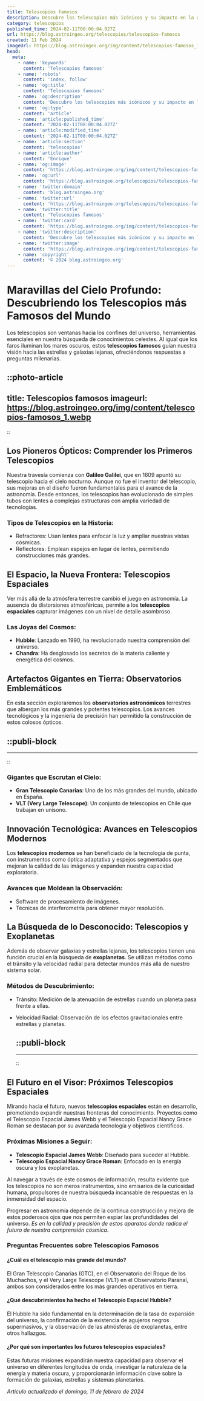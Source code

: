 ```yaml
---
title: Telescopios famosos
description: Descubre los telescopios más icónicos y su impacto en la astronomía. Explora sus historias y avances científicos.
category: telescopios
published_time: 2024-02-11T08:00:04.027Z
url: https://blog.astroingeo.org/telescopios/telescopios-famosos
created: 11 Feb 2024
imageUrl: https://blog.astroingeo.org/img/content/telescopios-famosos_1.webp
head:
  meta:
    - name: 'keywords'
      content: 'Telescopios famosos'
    - name: 'robots'
      content: 'index, follow'
    - name: 'og:title'
      content: 'Telescopios famosos'
    - name: 'og:description'
      content: 'Descubre los telescopios más icónicos y su impacto en la astronomía. Explora sus historias y avances científicos.'
    - name: 'og:type'
      content: 'article'
    - name: 'article:published_time'
      content: '2024-02-11T08:00:04.027Z'
    - name: 'article:modified_time'
      content: '2024-02-11T08:00:04.027Z'
    - name: 'article:section'
      content: 'telescopios'
    - name: 'article:author'
      content: 'Enrique'
    - name: 'og:image'
      content: 'https://blog.astroingeo.org/img/content/telescopios-famosos_1.webp'
    - name: 'og:url'
      content: 'https://blog.astroingeo.org/telescopios/telescopios-famosos'
    - name: 'twitter:domain'
      content: 'blog.astroingeo.org'
    - name: 'twitter:url'
      content: 'https://blog.astroingeo.org/telescopios/telescopios-famosos'
    - name: 'twitter:title'
      content: 'Telescopios famosos'
    - name: 'twitter:card'
      content: 'https://blog.astroingeo.org/img/content/telescopios-famosos_1.webp'
    - name: 'twitter:description'
      content: 'Descubre los telescopios más icónicos y su impacto en la astronomía. Explora sus historias y avances científicos.'
    - name: 'twitter:image'
      content: 'https://blog.astroingeo.org/img/content/telescopios-famosos_1.webp'
    - name: 'copyright'
      content: '© 2024 blog.astroingeo.org'
---
```

# Maravillas del Cielo Profundo: Descubriendo los Telescopios más Famosos del Mundo

Los telescopios son ventanas hacia los confines del universo, herramientas esenciales en nuestra búsqueda de conocimientos celestes. Al igual que los faros iluminan los mares oscuros, estos **telescopios famosos** guían nuestra visión hacia las estrellas y galaxias lejanas, ofreciéndonos respuestas a preguntas milenarias.


::photo-article
---
title: Telescopios famosos
imageurl: https://blog.astroingeo.org/img/content/telescopios-famosos_1.webp
---
::


## Los Pioneros Ópticos: Comprender los Primeros Telescopios
Nuestra travesía comienza con **Galileo Galilei**, que en 1609 apuntó su telescopio hacia el cielo nocturno. Aunque no fue el inventor del telescopio, sus mejoras en el diseño fueron fundamentales para el avance de la astronomía. Desde entonces, los telescopios han evolucionado de simples tubos con lentes a complejas estructuras con amplia variedad de tecnologías.

### Tipos de Telescopios en la Historia:
- Refractores: Usan lentes para enfocar la luz y ampliar nuestras vistas cósmicas.
- Reflectores: Emplean espejos en lugar de lentes, permitiendo construcciones más grandes.

## El Espacio, la Nueva Frontera: Telescopios Espaciales 
Ver más allá de la atmósfera terrestre cambió el juego en astronomía. La ausencia de distorsiones atmosféricas, permite a los **telescopios espaciales** capturar imágenes con un nivel de detalle asombroso.

### Las Joyas del Cosmos:
- **Hubble**: Lanzado en 1990, ha revolucionado nuestra comprensión del universo.
- **Chandra**: Ha desglosado los secretos de la materia caliente y energética del cosmos.

## Artefactos Gigantes en Tierra: Observatorios Emblemáticos
En esta sección exploraremos los **observatorios astronómicos** terrestres que albergan los más grandes y potentes telescopios. Los avances tecnológicos y la ingeniería de precisión han permitido la construcción de estos colosos ópticos.


  ::publi-block
  ---
  ---
  ::
  
  
### Gigantes que Escrutan el Cielo:
- **Gran Telescopio Canarias**: Uno de los más grandes del mundo, ubicado en España.
- **VLT (Very Large Telescope)**: Un conjunto de telescopios en Chile que trabajan en unísono.

## Innovación Tecnológica: Avances en Telescopios Modernos
Los **telescopios modernos** se han beneficiado de la tecnología de punta, con instrumentos como óptica adaptativa y espejos segmentados que mejoran la calidad de las imágenes y expanden nuestra capacidad exploratoria.

### Avances que Moldean la Observación:
- Software de procesamiento de imágenes.
- Técnicas de interferometría para obtener mayor resolución.

## La Búsqueda de lo Desconocido: Telescopios y Exoplanetas
Además de observar galaxias y estrellas lejanas, los telescopios tienen una función crucial en la búsqueda de **exoplanetas**. Se utilizan métodos como el tránsito y la velocidad radial para detectar mundos más allá de nuestro sistema solar.

### Métodos de Descubrimiento:
- Tránsito: Medición de la atenuación de estrellas cuando un planeta pasa frente a ellas.
- Velocidad Radial: Observación de los efectos gravitacionales entre estrellas y planetas.


  ::publi-block
  ---
  ---
  ::
  
  
## El Futuro en el Visor: Próximos Telescopios Espaciales
Mirando hacia el futuro, nuevos **telescopios espaciales** están en desarrollo, prometiendo expandir nuestras fronteras del conocimiento. Proyectos como el Telescopio Espacial James Webb y el Telescopio Espacial Nancy Grace Roman se destacan por su avanzada tecnología y objetivos científicos.

### Próximas Misiones a Seguir:
- **Telescopio Espacial James Webb**: Diseñado para suceder al Hubble.
- **Telescopio Espacial Nancy Grace Roman**: Enfocado en la energía oscura y los exoplanetas.

Al navegar a través de este cosmos de información, resulta evidente que los telescopios no son meros instrumentos, sino emisarios de la curiosidad humana, propulsores de nuestra búsqueda incansable de respuestas en la inmensidad del espacio.

Progresar en astronomía depende de la continua construcción y mejora de estos poderosos ojos que nos permiten espiar las profundidades del universo. _Es en la calidad y precisión de estos aparatos donde radica el futuro de nuestra comprensión cósmica_.

### Preguntas Frecuentes sobre Telescopios Famosos

#### ¿Cuál es el telescopio más grande del mundo?
El Gran Telescopio Canarias (GTC), en el Observatorio del Roque de los Muchachos, y el Very Large Telescope (VLT) en el Observatorio Paranal, ambos son considerados entre los más grandes operativos en tierra.

#### ¿Qué descubrimientos ha hecho el Telescopio Espacial Hubble?
El Hubble ha sido fundamental en la determinación de la tasa de expansión del universo, la confirmación de la existencia de agujeros negros supermasivos, y la observación de las atmósferas de exoplanetas, entre otros hallazgos.

#### ¿Por qué son importantes los futuros telescopios espaciales?
Estas futuras misiones expandirán nuestra capacidad para observar el universo en diferentes longitudes de onda, investigar la naturaleza de la energía y materia oscura, y proporcionarán información clave sobre la formación de galaxias, estrellas y sistemas planetarios.

_Artículo actualizado el domingo, 11 de febrero de 2024_